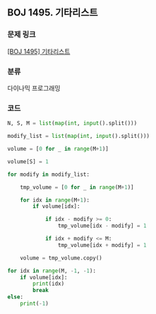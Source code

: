 ## BOJ 1495. 기타리스트

### 문제 링크

[[BOJ 1495] 기타리스트](https://www.acmicpc.net/problem/1495)

### 분류

다이나믹 프로그래밍

### 코드

``` python
N, S, M = list(map(int, input().split()))

modify_list = list(map(int, input().split()))

volume = [0 for _ in range(M+1)]

volume[S] = 1

for modify in modify_list:

    tmp_volume = [0 for _ in range(M+1)]

    for idx in range(M+1):
        if volume[idx]:

            if idx - modify >= 0:
                tmp_volume[idx - modify] = 1

            if idx + modify <= M:
                tmp_volume[idx + modify] = 1

    volume = tmp_volume.copy()

for idx in range(M, -1, -1):
    if volume[idx]:
        print(idx)
        break
else:
    print(-1)
```